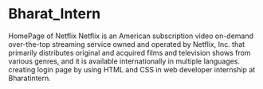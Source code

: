 # Bharat_Intern
HomePage of Netflix
Netflix is an American subscription video on-demand over-the-top streaming service owned and operated by Netflix, Inc. that primarily distributes original and acquired films and television shows from various genres, and it is available internationally in multiple languages. creating login page by using HTML and CSS in web developer internship at Bharatintern.
